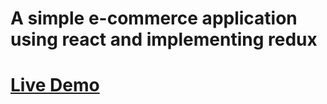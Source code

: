 # A simple e-commerce application using react and implementing redux

# [Live Demo](https://6229202ae42c577147719217--elastic-roentgen-f354da.netlify.app)
